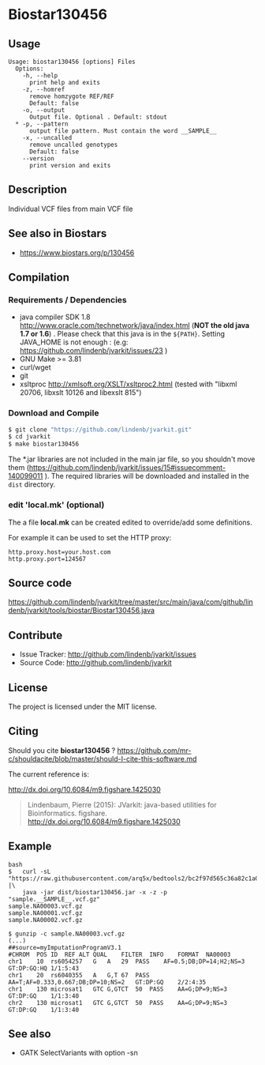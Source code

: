 # Biostar130456


## Usage

```
Usage: biostar130456 [options] Files
  Options:
    -h, --help
      print help and exits
    -z, --homref
      remove homzygote REF/REF
      Default: false
    -o, --output
      Output file. Optional . Default: stdout
  * -p, --pattern
      output file pattern. Must contain the word __SAMPLE__
    -x, --uncalled
      remove uncalled genotypes
      Default: false
    --version
      print version and exits

```


## Description

Individual VCF files from main VCF file


## See also in Biostars

 * https://www.biostars.org/p/130456


## Compilation

### Requirements / Dependencies

* java compiler SDK 1.8 http://www.oracle.com/technetwork/java/index.html (**NOT the old java 1.7 or 1.6**) . Please check that this java is in the `${PATH}`. Setting JAVA_HOME is not enough : (e.g: https://github.com/lindenb/jvarkit/issues/23 )
* GNU Make >= 3.81
* curl/wget
* git
* xsltproc http://xmlsoft.org/XSLT/xsltproc2.html (tested with "libxml 20706, libxslt 10126 and libexslt 815")


### Download and Compile

```bash
$ git clone "https://github.com/lindenb/jvarkit.git"
$ cd jvarkit
$ make biostar130456
```

The *.jar libraries are not included in the main jar file, so you shouldn't move them (https://github.com/lindenb/jvarkit/issues/15#issuecomment-140099011 ).
The required libraries will be downloaded and installed in the `dist` directory.

### edit 'local.mk' (optional)

The a file **local.mk** can be created edited to override/add some definitions.

For example it can be used to set the HTTP proxy:

```
http.proxy.host=your.host.com
http.proxy.port=124567
```
## Source code 

https://github.com/lindenb/jvarkit/tree/master/src/main/java/com/github/lindenb/jvarkit/tools/biostar/Biostar130456.java

## Contribute

- Issue Tracker: http://github.com/lindenb/jvarkit/issues
- Source Code: http://github.com/lindenb/jvarkit

## License

The project is licensed under the MIT license.

## Citing

Should you cite **biostar130456** ? https://github.com/mr-c/shouldacite/blob/master/should-I-cite-this-software.md

The current reference is:

http://dx.doi.org/10.6084/m9.figshare.1425030

> Lindenbaum, Pierre (2015): JVarkit: java-based utilities for Bioinformatics. figshare.
> http://dx.doi.org/10.6084/m9.figshare.1425030


## Example

```
bash
$   curl -sL "https://raw.githubusercontent.com/arq5x/bedtools2/bc2f97d565c36a82c1a0b12f570fed4398001e5f/test/map/test.vcf" |\
    java -jar dist/biostar130456.jar -x -z -p "sample.__SAMPLE__.vcf.gz" 
sample.NA00003.vcf.gz
sample.NA00001.vcf.gz
sample.NA00002.vcf.gz

$ gunzip -c sample.NA00003.vcf.gz
(...)
##source=myImputationProgramV3.1
#CHROM	POS	ID	REF	ALT	QUAL	FILTER	INFO	FORMAT	NA00003
chr1	10	rs6054257	G	A	29	PASS	AF=0.5;DB;DP=14;H2;NS=3	GT:DP:GQ:HQ	1/1:5:43
chr1	20	rs6040355	A	G,T	67	PASS	AA=T;AF=0.333,0.667;DB;DP=10;NS=2	GT:DP:GQ	2/2:4:35
chr1	130	microsat1	GTC	G,GTCT	50	PASS	AA=G;DP=9;NS=3	GT:DP:GQ	1/1:3:40
chr2	130	microsat1	GTC	G,GTCT	50	PASS	AA=G;DP=9;NS=3	GT:DP:GQ	1/1:3:40
```

## See also

 * GATK SelectVariants with option -sn 


